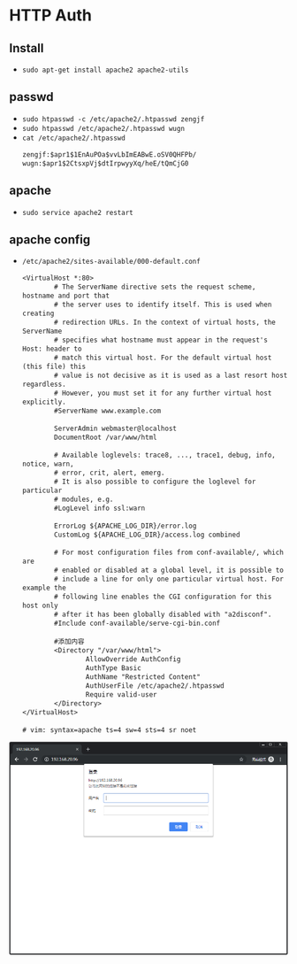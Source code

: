 # HTTP Auth

## Install

* `sudo apt-get install apache2 apache2-utils`

## passwd

* `sudo htpasswd -c /etc/apache2/.htpasswd zengjf`
* `sudo htpasswd /etc/apache2/.htpasswd wugn`
* `cat /etc/apache2/.htpasswd`
  ```
  zengjf:$apr1$1EnAuPOa$vvLbImEABwE.oSV0QHFPb/
  wugn:$apr1$2CtsxpVj$dtIrpwyyXq/heE/tQmCjG0
  ```

## apache 

* `sudo service apache2 restart`

## apache config

* `/etc/apache2/sites-available/000-default.conf`
  ```
  <VirtualHost *:80>
          # The ServerName directive sets the request scheme, hostname and port that
          # the server uses to identify itself. This is used when creating
          # redirection URLs. In the context of virtual hosts, the ServerName
          # specifies what hostname must appear in the request's Host: header to
          # match this virtual host. For the default virtual host (this file) this
          # value is not decisive as it is used as a last resort host regardless.
          # However, you must set it for any further virtual host explicitly.
          #ServerName www.example.com
  
          ServerAdmin webmaster@localhost
          DocumentRoot /var/www/html
  
          # Available loglevels: trace8, ..., trace1, debug, info, notice, warn,
          # error, crit, alert, emerg.
          # It is also possible to configure the loglevel for particular
          # modules, e.g.
          #LogLevel info ssl:warn
  
          ErrorLog ${APACHE_LOG_DIR}/error.log
          CustomLog ${APACHE_LOG_DIR}/access.log combined
  
          # For most configuration files from conf-available/, which are
          # enabled or disabled at a global level, it is possible to
          # include a line for only one particular virtual host. For example the
          # following line enables the CGI configuration for this host only
          # after it has been globally disabled with "a2disconf".
          #Include conf-available/serve-cgi-bin.conf
  
          #添加内容
          <Directory "/var/www/html">
                  AllowOverride AuthConfig
                  AuthType Basic
                  AuthName "Restricted Content"
                  AuthUserFile /etc/apache2/.htpasswd
                  Require valid-user
          </Directory>
  </VirtualHost>
  
  # vim: syntax=apache ts=4 sw=4 sts=4 sr noet
  ```

![images/apache_http_auth.png](images/apache_http_auth.png)
